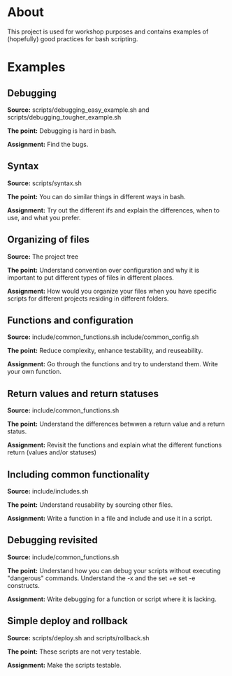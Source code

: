 # About

This project is used for workshop purposes and contains examples of (hopefully) good practices for bash scripting.

# Examples

## Debugging

**Source:** scripts/debugging\_easy\_example.sh and scripts/debugging\_tougher\_example.sh                                      

**The point:** Debugging is hard in bash.

**Assignment:** Find the bugs.

## Syntax

**Source:** scripts/syntax.sh

**The point:** You can do similar things in different ways in bash.

**Assignment:** Try out the different ifs and explain the differences, when to use, and what you prefer.

## Organizing of files

**Source:** The project tree

**The point:** Understand convention over configuration and why it is important to put different types of files in different places.

**Assignment:** How would you organize your files when you have specific scripts for different projects residing in different folders.

## Functions and configuration

**Source:** include/common\_functions.sh include/common\_config.sh

**The point:** Reduce complexity, enhance testability, and reuseability.

**Assignment:** Go through the functions and try to understand them. Write your own function.

## Return values and return statuses

**Source:** include/common\_functions.sh

**The point:** Understand the differences betwwen a return value and a return status.

**Assignment:** Revisit the functions and explain what the different functions return (values and/or statuses)

## Including common functionality

**Source:** include/includes.sh

**The point:** Understand reusability by sourcing other files.

**Assignment:** Write a function in a file and include and use it in a script.

## Debugging revisited

**Source:** include/common\_functions.sh

**The point:** Understand how you can debug your scripts without executing "dangerous" commands. Understand the -x and the set +e set -e constructs.

**Assignment:** Write debugging for a function or script where it is lacking.

## Simple deploy and rollback

**Source:** scripts/deploy.sh and scripts/rollback.sh

**The point:** These scripts are not very testable.

**Assignment:** Make the scripts testable.


